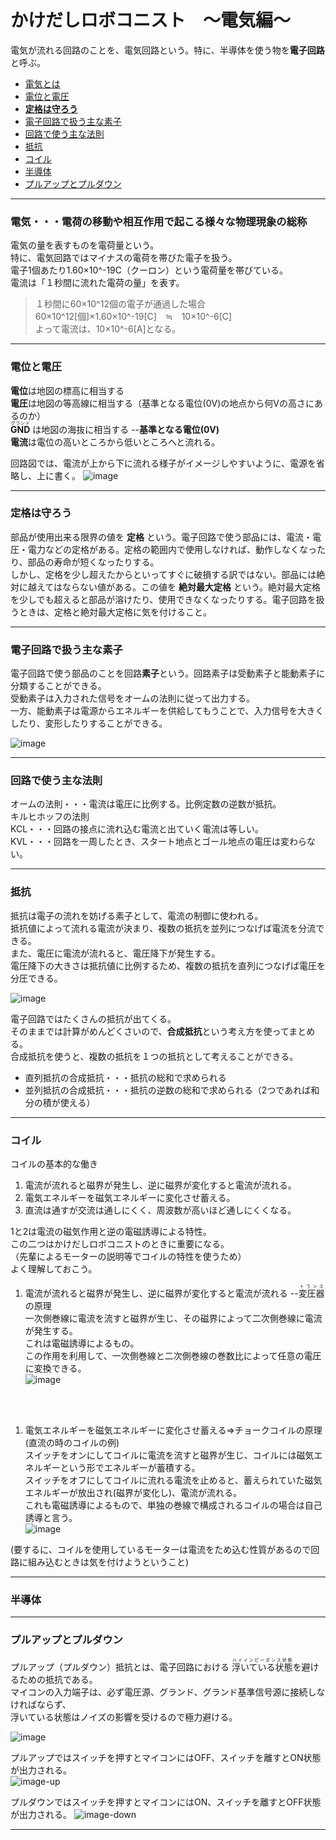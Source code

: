 # かけだしロボコニスト　～電気編～

電気が流れる回路のことを、電気回路という。特に、半導体を使う物を**電子回路**と呼ぶ。

* [電気とは](#denki1)
* [電位と電圧](#denki2)
* [**定格は守ろう**](#denki3)
* [電子回路で扱う主な素子](#denki4)
* [回路で使う主な法則](#denki5)
* [抵抗](#denki6)
* [コイル](#denki7)
* [半導体](#denki8)
* [プルアップとプルダウン](#denki9)

---
### <a id="denki1">電気</a>・・・電荷の移動や相互作用で起こる様々な物理現象の総称  
電気の量を表すものを電荷量という。  
特に、電気回路ではマイナスの電荷を帯びた電子を扱う。  
電子1個あたり1.60×10^-19C（クーロン）という電荷量を帯びている。  
電流は「１秒間に流れた電荷の量」を表す。 

> １秒間に60×10^12個の電子が通過した場合   
> 60×10^12[個]×1.60×10^-19[C]　≒　10×10^-6[C]  
> よって電流は、10×10^-6[A]となる。  

---
### <a id="denki2">電位と電圧</a>

**電位**は地図の標高に相当する  
**電圧**は地図の等高線に相当する（基準となる電位(0V)の地点から何Vの高さにあるのか）  
<ruby>**GND**<rp>（</rp><rt>グランド</rt><rp>）</rp></ruby>
は地図の海抜に相当する  --**基準となる電位(0V)**  
**電流**は電位の高いところから低いところへと流れる。

回路図では、電流が上から下に流れる様子がイメージしやすいように、電源を省略し、上に書く。
![image](/image/elec-1.png)  

---
### <a id="denki3">定格は守ろう</a>  
部品が使用出来る限界の値を **定格** という。電子回路で使う部品には、電流・電圧・電力などの定格がある。定格の範囲内で使用しなければ、動作しなくなったり、部品の寿命が短くなったりする。  
しかし、定格を少し超えたからといってすぐに破損する訳ではない。部品には絶対に越えてはならない値がある。この値を **絶対最大定格** という。絶対最大定格を少しでも超えると部品が溶けたり、使用できなくなったりする。電子回路を扱うときは、定格と絶対最大定格に気を付けること。

---
### <a id="denki4">電子回路で扱う主な素子</a>  
電子回路で使う部品のことを回路**素子**という。回路素子は受動素子と能動素子に分類することができる。  
受動素子は入力された信号をオームの法則に従って出力する。  
一方、能動素子は電源からエネルギーを供給してもうことで、入力信号を大きくしたり、変形したりすることができる。 

![image](/image/elec-2.png)  

---
### <a id="denki5">回路で使う主な法則</a>  
オームの法則・・・電流は電圧に比例する。比例定数の逆数が抵抗。  
キルヒホッフの法則  
KCL・・・回路の接点に流れ込む電流と出ていく電流は等しい。  
KVL・・・回路を一周したとき、スタート地点とゴール地点の電圧は変わらない。  

---
### <a id="denki6">抵抗</a>  
抵抗は電子の流れを妨げる素子として、電流の制御に使われる。  
抵抗値によって流れる電流が決まり、複数の抵抗を並列につなげば電流を分流できる。  
また、電圧に電流が流れると、電圧降下が発生する。  
電圧降下の大きさは抵抗値に比例するため、複数の抵抗を直列につなげば電圧を分圧できる。  

![image](/image/elec-3.png)    


電子回路ではたくさんの抵抗が出てくる。  
そのままでは計算がめんどくさいので、**合成抵抗**という考え方を使ってまとめる。  
合成抵抗を使うと、複数の抵抗を１つの抵抗として考えることができる。    
* 直列抵抗の合成抵抗・・・抵抗の総和で求められる  
* 並列抵抗の合成抵抗・・・抵抗の逆数の総和で求められる（2つであれば和分の積が使える）  

---

### <a id="denki7">コイル</a>
コイルの基本的な働き   
1. 電流が流れると磁界が発生し、逆に磁界が変化すると電流が流れる。  
1. 電気エネルギーを磁気エネルギーに変化させ蓄える。
1. 直流は通すが交流は通しにくく、周波数が高いほど通しにくくなる。


1と2は電流の磁気作用と逆の電磁誘導による特性。  
この二つはかけだしロボコニストのときに重要になる。  
（先輩によるモーターの説明等でコイルの特性を使うため）  
よく理解しておこう。  


1. 電流が流れると磁界が発生し、逆に磁界が変化すると電流が流れる --<ruby>変圧器<rp>（</rp><rt>トランス</rt><rp>）</rp></ruby> の原理  
一次側巻線に電流を流すと磁界が生じ、その磁界によって二次側巻線に電流が発生する。  
これは電磁誘導によるもの。  
この作用を利用して、一次側巻線と二次側巻線の巻数比によって任意の電圧に変換できる。  
![image](/image/elec-4.png)  
<br>
<br>

1. 電気エネルギーを磁気エネルギーに変化させ蓄える⇒チョークコイルの原理  
(直流の時のコイルの例)   
スイッチをオンにしてコイルに電流を流すと磁界が生じ、コイルには磁気エネルギーという形でエネルギーが蓄積する。  
スイッチをオフにしてコイルに流れる電流を止めると、蓄えられていた磁気エネルギーが放出され(磁界が変化し)、電流が流れる。  
これも電磁誘導によるもので、単独の巻線で構成されるコイルの場合は自己誘導と言う。  
![image](/image/elec-5.png)  

(要するに、コイルを使用しているモーターは電流をため込む性質があるので回路に組み込むときは気を付けようということ)

---
### <a id="denki8">半導体</a>


---

### <a id="denki9">プルアップとプルダウン</a>
プルアップ（プルダウン）抵抗とは、電子回路における
<ruby>浮いている状態<rp>（</rp><rt>ハイインピーダンス状態</rt><rp>）</rp></ruby>を避けるための抵抗である。  
マイコンの入力端子は、必ず電圧源、グランド、グランド基準信号源に接続しなければならず、  
浮いている状態はノイズの影響を受けるので極力避ける。    

![image](/image/elec-8.png)  

プルアップではスイッチを押すとマイコンにはOFF、スイッチを離すとON状態が出力される。  
![image-up](/image/elec-7.png)  

プルダウンではスイッチを押すとマイコンにはON、スイッチを離すとOFF状態が出力される。
![image-down](/image/elec-6.png)

---


